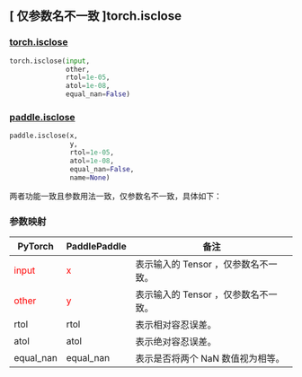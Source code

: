 ## [ 仅参数名不一致 ]torch.isclose
### [torch.isclose](https://pytorch.org/docs/stable/generated/torch.isclose.html?highlight=isclose#torch.isclose)

```python
torch.isclose(input,
              other,
              rtol=1e-05,
              atol=1e-08,
              equal_nan=False)
```

### [paddle.isclose](https://www.paddlepaddle.org.cn/documentation/docs/zh/api/paddle/isclose_cn.html#isclose)

```python
paddle.isclose(x,
               y,
               rtol=1e-05,
               atol=1e-08,
               equal_nan=False,
               name=None)
```

两者功能一致且参数用法一致，仅参数名不一致，具体如下：
### 参数映射
| PyTorch       | PaddlePaddle | 备注                                                   |
| ------------- | ------------ | ------------------------------------------------------ |
| <font color='red'> input </font> | <font color='red'> x </font> | 表示输入的 Tensor ，仅参数名不一致。  |
| <font color='red'> other </font> | <font color='red'> y </font> | 表示输入的 Tensor ，仅参数名不一致。  |
| rtol | rtol | 表示相对容忍误差。 |
| atol | atol | 表示绝对容忍误差。 |
| equal_nan | equal_nan | 表示是否将两个 NaN 数值视为相等。 |
